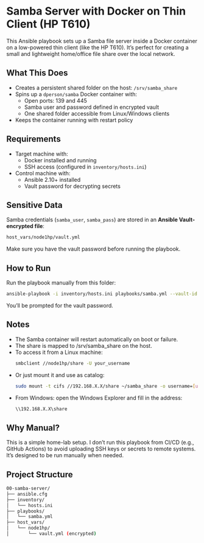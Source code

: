 # Samba Server with Docker on Thin Client (HP T610)

This Ansible playbook sets up a Samba file server inside a Docker container on a low-powered thin client (like the HP T610). It’s perfect for creating a small and lightweight home/office file share over the local network.

## What This Does

- Creates a persistent shared folder on the host: `/srv/samba_share`
- Spins up a `dperson/samba` Docker container with:
  - Open ports: 139 and 445
  - Samba user and password defined in encrypted vault
  - One shared folder accessible from Linux/Windows clients
- Keeps the container running with restart policy

## Requirements

- Target machine with:
  - Docker installed and running
  - SSH access (configured in `inventory/hosts.ini`)
- Control machine with:
  - Ansible 2.10+ installed
  - Vault password for decrypting secrets

## Sensitive Data

Samba credentials (`samba_user`, `samba_pass`) are stored in an **Ansible Vault-encrypted file**:

```bash
host_vars/node1hp/vault.yml
```

Make sure you have the vault password before running the playbook.

## How to Run

Run the playbook manually from this folder:

```bash
ansible-playbook -i inventory/hosts.ini playbooks/samba.yml --vault-id @prompt
```

You’ll be prompted for the vault password.

## Notes

- The Samba container will restart automatically on boot or failure.
- The share is mapped to /srv/samba_share on the host.
- To access it from a Linux machine:
  ```bash
  smbclient //node1hp/share -U your_username
  ```
- Or just mount it and use as catalog:
  ```bash
  sudo mount -t cifs //192.168.X.X/share ~/samba_share -o username=[username]
  ```
- From Windows: open the Windows Explorer and fill in the address:
  ```bash
  \\192.168.X.X\share
  ```

## Why Manual?

This is a simple home-lab setup. I don’t run this playbook from CI/CD (e.g., GitHub Actions) to avoid uploading SSH keys or secrets to remote systems. It’s designed to be run manually when needed.

## Project Structure

```bash
00-samba-server/
├── ansible.cfg
├── inventory/
│   └── hosts.ini
├── playbooks/
│   └── samba.yml
├── host_vars/
│   └── node1hp/
│       └── vault.yml (encrypted)
```
